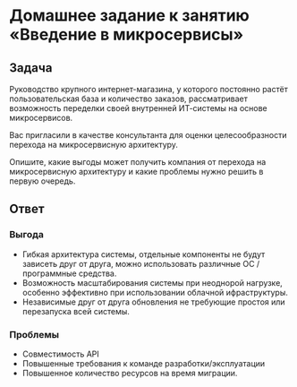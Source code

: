 # Домашнее задание к занятию «Введение в микросервисы»

## Задача

Руководство крупного интернет-магазина, у которого постоянно растёт пользовательская база и количество заказов, рассматривает возможность переделки своей внутренней   ИТ-системы на основе микросервисов. 

Вас пригласили в качестве консультанта для оценки целесообразности перехода на микросервисную архитектуру. 

Опишите, какие выгоды может получить компания от перехода на микросервисную архитектуру и какие проблемы нужно решить в первую очередь.

## Ответ

### Выгода  

- Гибкая архитектура системы, отдельные компоненты не будут зависеть друг от друга, можно использовать различные ОС / программные средства.
- Возможность масштабирования системы при неоднорой нагрузке, особенно эффективно при использовании облачной ифраструктуры.
- Независимые друг от друга обновления не требующие простоя или перезапуска всей системы.

### Проблемы

- Совместимость API
- Повышенные требования к команде разработки/эксплуатации
- Повышенное количество ресурсов на время миграции.




